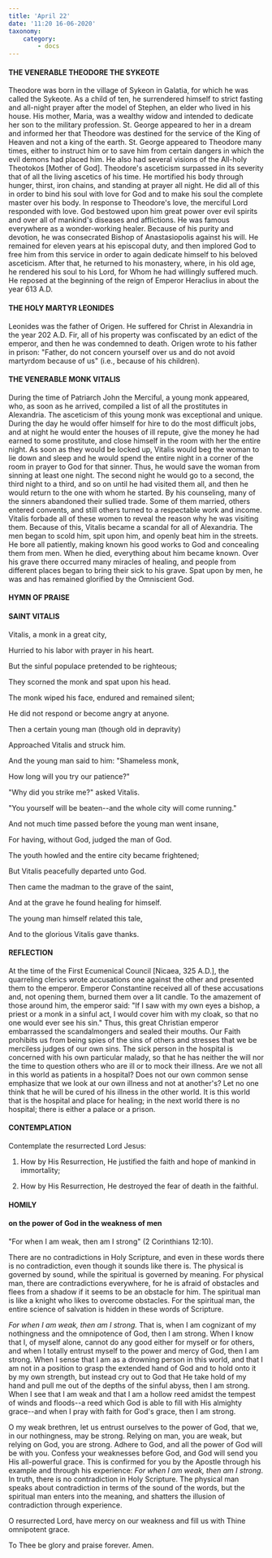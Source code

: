 ```yaml
---
title: 'April 22'
date: '11:20 16-06-2020'
taxonomy:
    category:
        - docs
---
```


#### THE VENERABLE THEODORE THE SYKEOTE

Theodore was born in the village of Sykeon in Galatia, for which he was called the Sykeote. As a child of ten, he surrendered himself to strict fasting and all-night prayer after the model of Stephen, an elder who lived in his house. His mother, Maria, was a wealthy widow and intended to dedicate her son to the military profession. St. George appeared to her in a dream and informed her that Theodore was destined for the service of the King of Heaven and not a king of the earth. St. George appeared to Theodore many times, either to instruct him or to save him from certain dangers in which the evil demons had placed him. He also had several visions of the All-holy Theotokos [Mother of God]. Theodore's asceticism surpassed in its severity that of all the living ascetics of his time. He mortified his body through hunger, thirst, iron chains, and standing at prayer all night. He did all of this in order to bind his soul with love for God and to make his soul the complete master over his body. In response to Theodore's love, the merciful Lord responded with love. God bestowed upon him great power over evil spirits and over all of mankind's diseases and afflictions. He was famous everywhere as a wonder-working healer. Because of his purity and devotion, he was consecrated Bishop of Anastasiopolis against his will. He remained for eleven years at his episcopal duty, and then implored God to free him from this service in order to again dedicate himself to his beloved asceticism. After that, he returned to his monastery, where, in his old age, he rendered his soul to his Lord, for Whom he had willingly suffered much. He reposed at the beginning of the reign of Emperor Heraclius in about the year 613 A.D.

#### THE HOLY MARTYR LEONIDES

Leonides was the father of Origen. He suffered for Christ in Alexandria in the year 202 A.D. Fir, all of his property was confiscated by an edict of the emperor, and then he was condemned to death. Origen wrote to his father in prison: "Father, do not concern yourself over us and do not avoid martyrdom because of us" (i.e., because of his children).

#### THE VENERABLE MONK VITALIS

During the time of Patriarch John the Merciful, a young monk appeared, who, as soon as he arrived, compiled a list of all the prostitutes in Alexandria. The asceticism of this young monk was exceptional and unique. During the day he would offer himself for hire to do the most difficult jobs, and at night he would enter the houses of ill repute, give the money he had earned to some prostitute, and close himself in the room with her the entire night. As soon as they would be locked up, Vitalis would beg the woman to lie down and sleep and he would spend the entire night in a corner of the room in prayer to God for that sinner. Thus, he would save the woman from sinning at least one night. The second night he would go to a second, the third night to a third, and so on until he had visited them all, and then he would return to the one with whom he started. By his counseling, many of the sinners abandoned their sullied trade. Some of them married, others entered convents, and still others turned to a respectable work and income. Vitalis forbade all of these women to reveal the reason why he was visiting them. Because of this, Vitalis became a scandal for all of Alexandria. The men began to scold him, spit upon him, and openly beat him in the streets. He bore all patiently, making known his good works to God and concealing them from men. When he died, everything about him became known. Over his grave there occurred many miracles of healing, and people from different places began to bring their sick to his grave. Spat upon by men, he was and has remained glorified by the Omniscient God.



#### HYMN OF PRAISE

#### SAINT VITALIS

Vitalis, a monk in a great city,

Hurried to his labor with prayer in his heart.

But the sinful populace pretended to be righteous;

They scorned the monk and spat upon his head.

The monk wiped his face, endured and remained silent;

He did not respond or become angry at anyone.

Then a certain young man (though old in depravity)

Approached Vitalis and struck him.

And the young man said to him: "Shameless monk,

How long will you try our patience?"

"Why did you strike me?" asked Vitalis.

"You yourself will be beaten--and the whole city will come running."

And not much time passed before the young man went insane,

For having, without God, judged the man of God.

The youth howled and the entire city became frightened;

But Vitalis peacefully departed unto God.

Then came the madman to the grave of the saint,

And at the grave he found healing for himself.

The young man himself related this tale,

And to the glorious Vitalis gave thanks.


#### REFLECTION

At the time of the First Ecumenical Council [Nicaea, 325 A.D.], the quarreling clerics wrote accusations one against the other and presented them to the emperor. Emperor Constantine received all of these accusations and, not opening them, burned them over a lit candle. To the amazement of those around him, the emperor said: "If I saw with my own eyes a bishop, a priest or a monk in a sinful act, I would cover him with my cloak, so that no one would ever see his sin." Thus, this great Christian emperor embarrassed the scandalmongers and sealed their mouths. Our Faith prohibits us from being spies of the sins of others and stresses that we be merciless judges of our own sins. The sick person in the hospital is concerned with his own particular malady, so that he has neither the will nor the time to question others who are ill or to mock their illness. Are we not all in this world as patients in a hospital? Does not our own common sense emphasize that we look at our own illness and not at another's? Let no one think that he will be cured of his illness in the other world. It is this world that is the hospital and place for healing; in the next world there is no hospital; there is either a palace or a prison.

#### CONTEMPLATION

Contemplate the resurrected Lord Jesus:

1.  How by His Resurrection, He justified the faith and hope of mankind in immortality;

1.  How by His Resurrection, He destroyed the fear of death in the faithful.



#### HOMILY

#### on the power of God in the weakness of men

"For when I am weak, then am I strong" (2 Corinthians 12:10).

There are no contradictions in Holy Scripture, and even in these words there is no contradiction, even though it sounds like there is. The physical is governed by sound, while the spiritual is governed by meaning. For physical man, there are contradictions everywhere, for he is afraid of obstacles and flees from a shadow if it seems to be an obstacle for him. The spiritual man is like a knight who likes to overcome obstacles. For the spiritual man, the entire science of salvation is hidden in these words of Scripture.

*For when I am weak, then am I strong.* That is, when I am cognizant of my nothingness and the omnipotence of God, then I am strong. When I know that I, of myself alone, cannot do any good either for myself or for others, and when I totally entrust myself to the power and mercy of God, then I am strong. When I sense that I am as a drowning person in this world, and that I am not in a position to grasp the extended hand of God and to hold onto it by my own strength, but instead cry out to God that He take hold of my hand and pull me out of the depths of the sinful abyss, then I am strong. When I see that I am weak and that I am a hollow reed amidst the tempest of winds and floods--a reed which God is able to fill with His almighty grace--and when I pray with faith for God's grace, then I am strong.

O my weak brethren, let us entrust ourselves to the power of God, that we, in our nothingness, may be strong. Relying on man, you are weak, but relying on God, you are strong. Adhere to God, and all the power of God will be with you. Confess your weaknesses before God, and God will send you His all-powerful grace. This is confirmed for you by the Apostle through his example and through his experience: *For when I am weak, then am I strong*. In truth, there is no contradiction in Holy Scripture. The physical man speaks about contradiction in terms of the sound of the words, but the spiritual man enters into the meaning, and shatters the illusion of contradiction through experience.

O resurrected Lord, have mercy on our weakness and fill us with Thine omnipotent grace.

To Thee be glory and praise forever. Amen.

 
